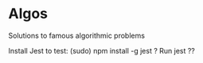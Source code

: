 # Algos
Solutions to famous algorithmic problems

Install Jest to test: (sudo) npm install -g jest ?
Run jest ??
